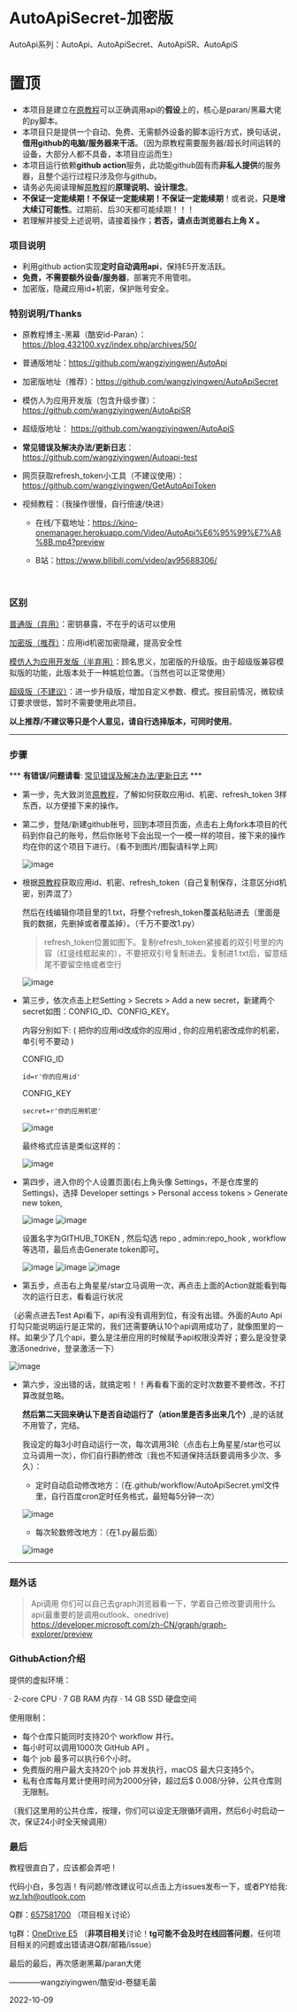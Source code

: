 # AutoApiSecret-加密版

AutoApi系列：AutoApi、AutoApiSecret、AutoApiSR、AutoApiS

# 置顶 #

* 本项目是建立在[原教程](https://blog.432100.xyz/index.php/archives/50/)可以正确调用api的**假设**上的，核心是paran/黑幕大佬的py脚本。
* 本项目只是提供一个自动、免费、无需额外设备的脚本运行方式，换句话说，**借用github的电脑/服务器来干活**。（因为原教程需要服务器/超长时间运转的设备，大部分人都不具备，本项目应运而生）
* 本项目运行依赖**github action**服务，此功能github固有而**非私人提供**的服务器，且整个运行过程只涉及你与github。
* 请务必先阅读理解[原教程](https://blog.432100.xyz/index.php/archives/50/)的**原理说明、设计理念**。
* **不保证一定能续期！不保证一定能续期！不保证一定能续期**！或者说，**只是增大续订可能性**。过期前、后30天都可能续期！！！
* 若理解并接受上述说明，请接着操作；**若否，请点击浏览器右上角 X 。**

### 项目说明 ###

* 利用github action实现**定时自动调用api**，保持E5开发活跃。
* **免费，不需要额外设备/服务器**，部署完不用管啦。
* 加密版，隐藏应用id+机密，保护账号安全。

### 特别说明/Thanks ###

* 原教程博主-黑幕（酷安id-Paran）：https://blog.432100.xyz/index.php/archives/50/

* 普通版地址：https://github.com/wangziyingwen/AutoApi

* 加密版地址（推荐）：https://github.com/wangziyingwen/AutoApiSecret

* 模仿人为应用开发版（包含升级步骤）：https://github.com/wangziyingwen/AutoApiSR

* 超级版地址： https://github.com/wangziyingwen/AutoApiS

* **常见错误及解决办法/更新日志**：https://github.com/wangziyingwen/Autoapi-test

* 网页获取refresh_token小工具（不建议使用）：https://github.com/wangziyingwen/GetAutoApiToken

* 视频教程：（我操作很慢，自行倍速/快进）

  * 在线/下载地址：https://kino-onemanager.herokuapp.com/Video/AutoApi%E6%95%99%E7%A8%8B.mp4?preview

  * B站：https://www.bilibili.com/video/av95688306/

    ​      

### 区别 ###

   [普通版（弃用）](https://github.com/wangziyingwen/AutoApi)：密钥暴露，不在乎的话可以使用

   [加密版（推荐）](https://github.com/wangziyingwen/AutoApiSecret)：应用id机密加密隐藏，提高安全性

   [模仿人为应用开发版（半弃用）](https://github.com/wangziyingwen/AutoApiSR)：顾名思义，加密版的升级版。由于超级版兼容模拟版的功能，此版本处于一种尴尬位置。（当然也可以正常使用）

   [超级版（不建议）](https://github.com/wangziyingwen/AutoApiS)：进一步升级版，增加自定义参数、模式。按目前情况，微软续订要求很低，暂时不需要使用此项目。

   **以上推荐/不建议等只是个人意见，请自行选择版本，可同时使用**。

--------------------------------------------------------------

### 步骤 ###

   *** **有错误/问题请看**:    [常见错误及解决办法/更新日志](https://github.com/wangziyingwen/Autoapi-test) ***   

* 第一步，先大致浏览[原教程](https://blog.432100.xyz/index.php/archives/50/)，了解如何获取应用id、机密、refresh_token 3样东西，以方便接下来的操作。

* 第二步，登陆/新建github账号，回到本项目页面，点击右上角fork本项目的代码到你自己的账号，然后你账号下会出现一个一模一样的项目，接下来的操作均在你的这个项目下进行。（看不到图片/图裂请科学上网）

  ![image](https://github.com/wangziyingwen/ImageHosting/blob/master/AutoApi/fork.png)

* 根据[原教程](https://blog.432100.xyz/index.php/archives/50/)获取应用id、机密、refresh_token（自己复制保存，注意区分id机密，别弄混了）

  然后在线编辑你项目里的1.txt，将整个refresh_token覆盖粘贴进去（里面是我的数据，先删掉或者覆盖掉）。（千万不要改1.py）

    > refresh_token位置如图下。复制refresh_token紧接着的双引号里的内容（红竖线框起来的），不要把双引号复制进去。复制进1.txt后，留意结尾不要留空格或者空行

    ![image](https://github.com/wangziyingwen/ImageHosting/blob/master/AutoApi/token地方.png)

* 第三步，依次点击上栏Setting > Secrets > Add a new secret，新建两个secret如图：CONFIG_ID、CONFIG_KEY。

  内容分别如下: ( 把你的应用id改成你的应用id , 你的应用机密改成你的机密，单引号不要动 )

  CONFIG_ID

  ```shell
  id=r'你的应用id'
  ```

  CONFIG_KEY

  ```shell
  secret=r'你的应用机密'
  ```

  ![image](https://github.com/wangziyingwen/ImageHosting/blob/master/AutoApi/机密.png)

  最终格式应该是类似这样的：

  ![image](https://github.com/wangziyingwen/ImageHosting/blob/master/AutoApi/格式.png)

* 第四步，进入你的个人设置页面(右上角头像 Settings，不是仓库里的 Settings)，选择 Developer settings > Personal access tokens > Generate new token,

  ![image](https://github.com/wangziyingwen/ImageHosting/blob/master/AutoApi/Settings.png)
  ![image](https://github.com/wangziyingwen/ImageHosting/blob/master/AutoApi/token.png)

  设置名字为GITHUB_TOKEN , 然后勾选 repo , admin:repo_hook , workflow 等选项，最后点击Generate token即可。

  ![image](https://github.com/wangziyingwen/ImageHosting/blob/master/AutoApi/repo.png)
  ![image](https://github.com/wangziyingwen/ImageHosting/blob/master/AutoApi/adminrepo.png)
  ![image](https://github.com/wangziyingwen/ImageHosting/blob/master/AutoApi/workflow.png)

* 第五步，点击右上角星星/star立马调用一次，再点击上面的Action就能看到每次的运行日志，看看运行状况

（必需点进去Test Api看下，api有没有调用到位，有没有出错。外面的Auto Api打勾只能说明运行是正常的，我们还需要确认10个api调用成功了，就像图里的一样。如果少了几个api，要么是注册应用的时候赋予api权限没弄好；要么是没登录激活onedrive，登录激活一下）

  ![image](https://github.com/wangziyingwen/ImageHosting/blob/master/AutoApi/日志.png)

* 第六步，没出错的话，就搞定啦！！再看看下面的定时次数要不要修改，不打算改就忽略。

  **然后第二天回来确认下是否自动运行了（ation里是否多出来几个）**,是的话就不用管了，完结。

  我设定的每3小时自动运行一次，每次调用3轮（点击右上角星星/star也可以立马调用一次），你们自行斟酌修改（我也不知道保持活跃要调用多少次、多久）：

  * 定时自动启动修改地方：（在.github/workflow/AutoApiSecret.yml文件里，自行百度cron定时任务格式，最短每5分钟一次）

  ![image](https://github.com/wangziyingwen/ImageHosting/blob/master/AutoApi/定时.png)

  * 每次轮数修改地方：（在1.py最后面）

  ![image](https://github.com/wangziyingwen/ImageHosting/blob/master/AutoApi/次数.png)

------------------------------------------------------------

### 题外话 ###

> Api调用
>   你们可以自己去graph浏览器看一下，学着自己修改要调用什么api(最重要的是调用outlook、onedrive)
>   https://developer.microsoft.com/zh-CN/graph/graph-explorer/preview

### GithubAction介绍 ###

提供的虚拟环境：

· 2-core CPU
· 7 GB RAM 内存
· 14 GB SSD 硬盘空间

使用限制：

* 每个仓库只能同时支持20个 workflow 并行。
* 每小时可以调用1000次 GitHub API 。
* 每个 job 最多可以执行6个小时。
* 免费版的用户最大支持20个 job 并发执行，macOS 最大只支持5个。
* 私有仓库每月累计使用时间为2000分钟，超过后$ 0.008/分钟，公共仓库则无限制。

（我们这里用的公共仓库，按理，你们可以设定无限循环调用，然后6小时启动一次，保证24小时全天候调用）

### 最后 ###

  教程很直白了，应该都会弄吧！

  代码小白，多包涵！有问题/修改建议可以点击上方issues发布一下，或者PY给我:
  wz.lxh@outlook.com

  Q群：[657581700](https://jq.qq.com/?_wv=1027&k=5FQJbWmV)  （项目相关讨论）

  tg群：[OneDrive E5](https://t.me/joinchat/OLlK9RsbBlmTYOJS_BU4Mg)   （**非项目相关**讨论！**tg可能不会及时在线回答问题**，任何项目相关的问题或出错请进Q群/邮箱/issue）



  最后的最后，再次感谢黑幕/paran大佬

  ————wangziyingwen/酷安id-卷腿毛菌

2022-10-09
